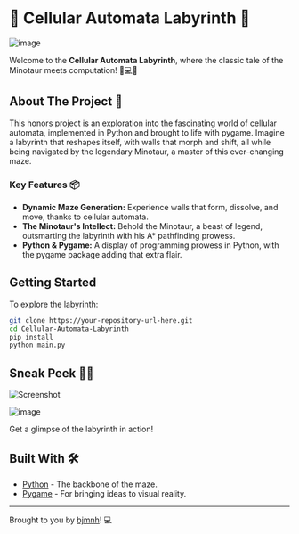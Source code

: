 # 🌟 Cellular Automata Labyrinth 🌟

![image](https://github.com/bjmnh/Cellular-Automata-Labyrinth/assets/88810487/147685a4-4280-4f71-9c4b-9a44b3aba4d5)

<!-- Replace with a banner image of your project -->

Welcome to the **Cellular Automata Labyrinth**, where the classic tale of the Minotaur meets computation! 🐂💻✨

## About The Project 🧩

This honors project is an exploration into the fascinating world of cellular automata, implemented in Python and brought to life with pygame. Imagine a labyrinth that reshapes itself, with walls that morph and shift, all while being navigated by the legendary Minotaur, a master of this ever-changing maze.

### Key Features 📦

- **Dynamic Maze Generation:** Experience walls that form, dissolve, and move, thanks to cellular automata.
- **The Minotaur's Intellect:** Behold the Minotaur, a beast of legend, outsmarting the labyrinth with his A* pathfinding prowess.
- **Python & Pygame:** A display of programming prowess in Python, with the pygame package adding that extra flair.

## Getting Started

To explore the labyrinth:

```bash
git clone https://your-repository-url-here.git
cd Cellular-Automata-Labyrinth
pip install
python main.py
```

## Sneak Peek 🕵️‍♂️

![Screenshot](https://your-screenshot-url-here.png) 
<!-- Replace with a screenshot of your game -->
![image](https://github.com/bjmnh/CellularAutomataLabyrinth/assets/88810487/f7a92d82-8629-4a65-9511-797b6c8aedf8)

Get a glimpse of the labyrinth in action!

## Built With 🛠️

- [Python](https://www.python.org/) - The backbone of the maze.
- [Pygame](https://www.pygame.org/news) - For bringing ideas to visual reality.

---

Brought to you by [bjmnh](https://github.com/bjmnh)! 💻
